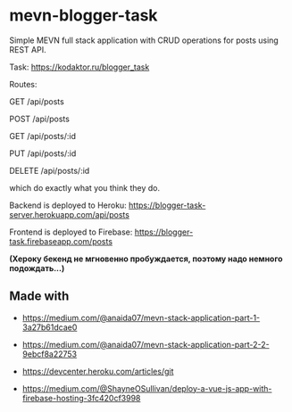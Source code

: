 # mevn-blogger-task
Simple MEVN full stack application with CRUD operations for posts using REST API.

Task: https://kodaktor.ru/blogger_task

Routes:

GET /api/posts

POST /api/posts

GET /api/posts/:id

PUT /api/posts/:id

DELETE /api/posts/:id

which do exactly what you think they do.

Backend is deployed to Heroku: https://blogger-task-server.herokuapp.com/api/posts

Frontend is deployed to Firebase: https://blogger-task.firebaseapp.com/posts

**(Хероку бекенд не мгновенно пробуждается, поэтому надо немного подождать...)**

## Made with

- https://medium.com/@anaida07/mevn-stack-application-part-1-3a27b61dcae0

- https://medium.com/@anaida07/mevn-stack-application-part-2-2-9ebcf8a22753

- https://devcenter.heroku.com/articles/git

- https://medium.com/@ShayneOSullivan/deploy-a-vue-js-app-with-firebase-hosting-3fc420cf3998